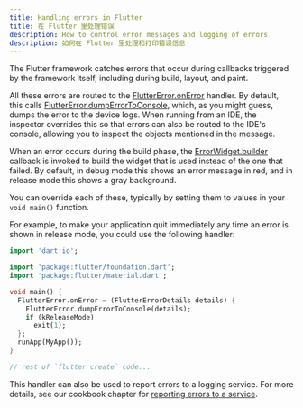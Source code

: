 ```yaml
---
title: Handling errors in Flutter
title: 在 Flutter 里处理错误
description: How to control error messages and logging of errors
description: 如何在 Flutter 里处理和打印错误信息
---
```


The Flutter framework catches errors that occur during callbacks
triggered by the framework itself, including during build, layout, and
paint.

All these errors are routed to the [FlutterError.onError][] handler. 
By default, this calls [FlutterError.dumpErrorToConsole][],
which, as you might guess, dumps the error to the device logs. When
running from an IDE, the inspector overrides this so that errors can
also be routed to the IDE's console, allowing you to inspect the
objects mentioned in the message.

When an error occurs during the build phase, the [ErrorWidget.builder][]
callback is invoked to build the widget that is used instead of the
one that failed. By default, in debug mode this shows an error message
in red, and in release mode this shows a gray background.

You can override each of these, typically by setting them to values in
your `void main()` function.

For example, to make your application quit immediately any time an
error is shown in release mode, you could use the following handler:

```dart
import 'dart:io';

import 'package:flutter/foundation.dart';
import 'package:flutter/material.dart';

void main() {
  FlutterError.onError = (FlutterErrorDetails details) {
    FlutterError.dumpErrorToConsole(details);
    if (kReleaseMode)
      exit(1);
  };
  runApp(MyApp());
}

// rest of `flutter create` code...
```

This handler can also be used to report errors to a logging service.
For more details, see our cookbook chapter for 
[reporting errors to a service][].


[FlutterError.onError]: {{site.api}}/flutter/foundation/FlutterError/onError.html
[FlutterError.dumpErrorToConsole]: {{site.api}}/flutter/foundation/FlutterError/dumpErrorToConsole.html
[ErrorWidget.builder]: {{site.api}}/flutter/widgets/ErrorWidget/builder.html
[reporting errors to a service]: /docs/cookbook/maintenance/error-reporting
